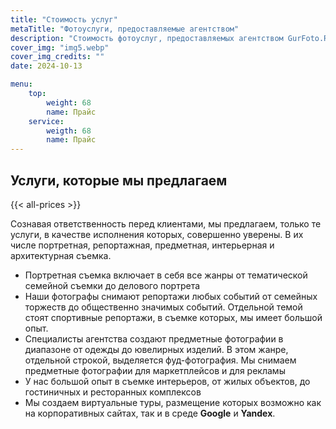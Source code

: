 ```yaml
---
title: "Стоимость услуг"
metaTitle: "Фотоуслуги, предоставляемые агентством"
description: "Стоимость фотоуслуг, предоставляемых агентством GurFoto.Ru"
cover_img: "img5.webp"
cover_img_credits: ""
date: 2024-10-13

menu:
    top:
        weight: 68
        name: Прайс
    service:
        weigth: 68
        name: Прайс
---
```


## Услуги, которые мы предлагаем

{{< all-prices >}}

Сознавая ответственность перед клиентами, мы предлагаем, только те услуги, в качестве исполнения которых, совершенно уверены.
В их числе портретная, репортажная, предметная, интерьерная и архитектурная съемка.

- Портретная съемка включает в себя все жанры от тематической семейной съемки до делового портрета
- Наши фотографы снимают репортажи любых событий от семейных торжеств до общественно значимых событий. Отдельной темой стоят спортивные репортажи, в съемке которых, мы имеет большой опыт.
- Специалисты агентства создают предметные фотографии в диапазоне от одежды до ювелирных изделий. В этом жанре, отдельной строкой, выделяется фуд-фотография. Мы снимаем предметные фотографии для маркетплейсов и для рекламы
- У нас большой опыт в съемке интерьеров, от жилых объектов, до гостиничных и ресторанных комплексов
- Мы создаем виртуальные туры, размещение которых возможно как на корпоративных сайтах, так и в среде **Google** и **Yandex**.
